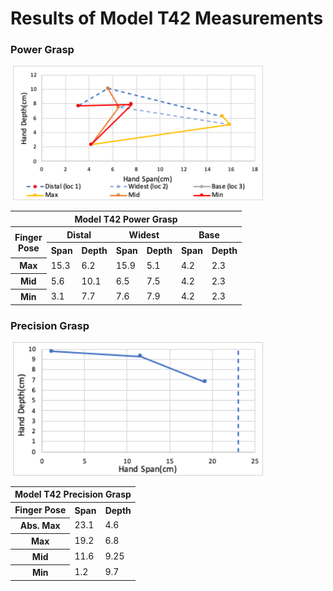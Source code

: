 # Results of Model T42 Measurements

### Power Grasp
<image>
<img src="Images/T42_Power_Chart.png" width="400">
</image>

<table>
    <thead>
        <tr>
            <th colspan=7> Model T42 Power Grasp </th>
        </tr>
    </thead>
    <tbody>
        <tr>
            <th rowspan=2> Finger <br> Pose </th>
            <th colspan=2> Distal </th>
            <th colspan=2> Widest </th>
            <th colspan=2> Base </th>
        </tr>
        <tr>
            <th colspan=1> Span </th>
            <th colspan=1>Depth</th>
            <th colspan=1> Span </th>
            <th colspan=1>Depth</th>
            <th colspan=1> Span </th>
            <th colspan=1>Depth</th>
        </tr>
        <tr>
            <th colspan=1> Max </th>
            <td colspan=1> 15.3 </td>
            <td colspan=1> 6.2 </td>
            <td colspan=1> 15.9 </td>
            <td colspan=1> 5.1 </td>
            <td colspan=1> 4.2 </td>
            <td colspan=1> 2.3 </td>
        </tr>
        <tr>
            <th colspan=1> Mid </th>
            <td colspan=1> 5.6 </td>
            <td colspan=1> 10.1 </td>
            <td colspan=1> 6.5 </td>
            <td colspan=1> 7.5 </td>
            <td colspan=1> 4.2 </td>
            <td colspan=1> 2.3 </td>
        </tr>
        <tr>
            <th colspan=1> Min </th>
            <td colspan=1> 3.1 </td>
            <td colspan=1> 7.7 </td>
            <td colspan=1> 7.6 </td>
            <td colspan=1> 7.9 </td>
            <td colspan=1> 4.2 </td>
            <td colspan=1> 2.3 </td>
        </tr>
    </tbody>
</table>

### Precision Grasp

 <image>
<img src="Images/T42_Precision_Chart.png" width="400">
</image>

<table>
    <thead>
        <tr>
            <th colspan=3> Model T42 Precision Grasp </th>
        </tr>
    </thead>
    <tbody>
        <tr>           
            <th colspan=1> Finger Pose </th>
            <th colspan=1> Span </th>
            <th colspan=1>Depth</th>
        </tr>
        <tr>
            <th colspan=1> Abs. Max </th>
            <td colspan=1> 23.1 </td>
            <td colspan=1> 4.6 </td>
        </tr>
        <tr>
            <th colspan=1> Max </th>
            <td colspan=1> 19.2 </td>
            <td colspan=1> 6.8 </td>
        </tr>
        <tr>
            <th colspan=1> Mid </th>
            <td colspan=1> 11.6 </td>
            <td colspan=1> 9.25 </td>
        </tr>
        <tr>
            <th colspan=1> Min </th>
            <td colspan=1> 1.2 </td>
            <td colspan=1> 9.7 </td>
        </tr>
    </tbody>
</table>
<br>
